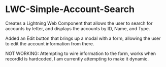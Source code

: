 # LWC-Simple-Account-Search
Creates a Lightning Web Component that allows the user to search for accounts by letter, and displays the accounts by ID, Name, and Type.

Added an Edit button that brings up a modal with a form, allowing the user to edit the account information from there.

NOT WORKING:
Attempting to wire information to the form, works when recordId is hardcoded, I am currently attempting to make it dynamic. 

